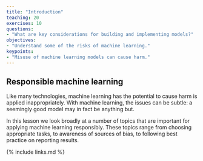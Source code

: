 ```yaml
---
title: "Introduction"
teaching: 20
exercises: 10
questions:
- "What are key considerations for building and implementing models?"
objectives:
- "Understand some of the risks of machine learning."
keypoints:
- "Misuse of machine learning models can cause harm."
---
```


## Responsible machine learning

Like many technologies, machine learning has the potential to cause harm is applied inappropriately. With machine learning, the issues can be subtle: a seemingly good model may in fact be anything but.

In this lesson we look broadly at a number of topics that are important for applying machine learning responsibly. These topics range from choosing appropriate tasks, to awareness of sources of bias, to following best practice on reporting results.

{% include links.md %}





